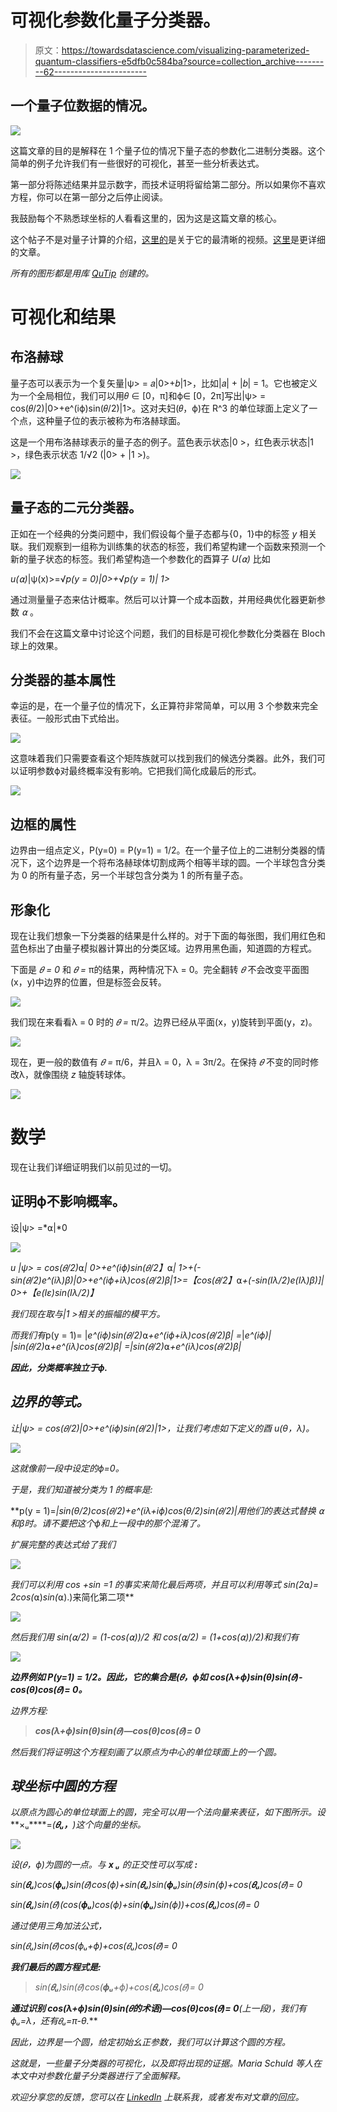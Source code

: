 # 可视化参数化量子分类器。

> 原文：<https://towardsdatascience.com/visualizing-parameterized-quantum-classifiers-e5dfb0c584ba?source=collection_archive---------62----------------------->

## 一个量子位数据的情况。

![](img/bb065f79c52d889c26e49662e74ad43d.png)

这篇文章的目的是解释在 1 个量子位的情况下量子态的参数化二进制分类器。这个简单的例子允许我们有一些很好的可视化，甚至一些分析表达式。

第一部分将陈述结果并显示数字，而技术证明将留给第二部分。所以如果你不喜欢方程，你可以在第一部分之后停止阅读。

我鼓励每个不熟悉球坐标的人看看这里的，因为这是这篇文章的核心。

这个帖子不是对量子计算的介绍，[这里的](https://www.youtube.com/watch?v=JhHMJCUmq28)是关于它的最清晰的视频。[这里](/quantum-computing-explained-a114999299ca)是更详细的文章。

*所有的图形都是用库* [*QuTip*](http://qutip.org/docs/latest/guide/guide-bloch.html) *创建的。*

# 可视化和结果

## 布洛赫球

量子态可以表示为一个复矢量|ψ> = 𝑎|0>+𝑏|1>，比如|𝑎| + |𝑏| = 1。它也被定义为一个全局相位，我们可以用𝜃 ∈ [0，π]和ϕ∈ [0，2π]写出|ψ> = cos(𝜃/2)|0>+e^(iϕ)sin(𝜃/2)|1>。这对夫妇(𝜃，ϕ)在 R^3 的单位球面上定义了一个点，这种量子位的表示被称为布洛赫球面。

这是一个用布洛赫球表示的量子态的例子。蓝色表示状态|0 >，红色表示状态|1 >，绿色表示状态 1/√2 (|0> + |1 >)。

![](img/5dadb6bd782adf16bf67914436a15a73.png)

## 量子态的二元分类器。

正如在一个经典的分类问题中，我们假设每个量子态都与{0，1}中的标签 *y* 相关联。我们观察到一组称为训练集的状态的标签，我们希望构建一个函数来预测一个新的量子状态的标签。我们希望构造一个参数化的酉算子 *U(⍺)* 比如

*u(⍺)*|ψ(x)>=√*p(y = 0)|*0*>+*√*p(y = 1)| 1>*

通过测量量子态来估计概率。然后可以计算一个成本函数，并用经典优化器更新参数 *⍺* 。

我们不会在这篇文章中讨论这个问题，我们的目标是可视化参数化分类器在 Bloch 球上的效果。

## 分类器的基本属性

幸运的是，在一个量子位的情况下，幺正算符非常简单，可以用 3 个参数来完全表征。一般形式由下式给出。

![](img/aa62ad54a67712f68cc498a2cff538e4.png)

这意味着我们只需要查看这个矩阵族就可以找到我们的候选分类器。此外，我们可以证明参数ϕ对最终概率没有影响。它把我们简化成最后的形式。

![](img/fe44e951db3a2e1757356a74c41338ba.png)

## 边框的属性

边界由一组点定义，P(y=0) = P(y=1) = 1/2。在一个量子位上的二进制分类器的情况下，这个边界是一个将布洛赫球体切割成两个相等半球的圆。一个半球包含分类为 0 的所有量子态，另一个半球包含分类为 1 的所有量子态。

## 形象化

现在让我们想象一下分类器的结果是什么样的。对于下面的每张图，我们用红色和蓝色标出了由量子模拟器计算出的分类区域。边界用黑色画，知道圆的方程式。

下面是 *𝜃 = 0* 和 *𝜃 =* π的结果，两种情况下λ = 0。完全翻转 *𝜃* 不会改变平面图(x，y)中边界的位置，但是标签会反转。

![](img/80f9013ca93a4167219934cf0101e049.png)

我们现在来看看λ = 0 时的 *𝜃 =* π/2。边界已经从平面(x，y)旋转到平面(y，z)。

![](img/bef0b8e45f8b4b4fa25e0952fec7a59e.png)

现在，更一般的数值有 *𝜃 =* π/6，并且λ = 0，λ = 3π/2。在保持 *𝜃* 不变的同时修改λ，就像围绕 *z* 轴旋转球体。

![](img/a31ac587ebfef441eacafe419a372b34.png)

# 数学

现在让我们详细证明我们以前见过的一切。

## 证明ϕ不影响概率。

设|ψ> =*⍺|*0

*![](img/aa62ad54a67712f68cc498a2cff538e4.png)*

*u |ψ> = cos(𝜃/2)*⍺*| 0>+e^(iϕ)sin(𝜃/2】*⍺*| 1>+(-sin(𝜃/2)e^(iλ)β)|0>+e^(iϕ+iλ)cos(𝜃/2)β|1>=【cos(𝜃/2】*⍺*+(-sin(Iλ/2)e(Iλ)β)]| 0>+【e(Iε)sin(Iλ/2)】*

*我们现在取与|1 >相关的振幅的模平方。*

*而我们有*p(y = 1)= |*e^(iϕ)sin(𝜃/2)*⍺*+e^(iϕ+iλ)cos(𝜃/2)β| =*|*e^(iϕ)| |sin(𝜃/2)*⍺*+e^(iλ)cos(𝜃/2)β| =|sin(𝜃/2)*⍺*+e^(iλ)cos(𝜃/2)β|*

***因此，分类概率独立于ϕ.***

## *边界的等式。*

*让|ψ> = cos(𝜃/2)|0>+e^(iϕ)sin(𝜃/2)|1>，让我们考虑如下定义的酉 u(θ，λ)。*

*![](img/29efd4c5b863f31f293244530641dba4.png)*

*这就像前一段中设定的ϕ=0。*

*于是，我们知道被分类为 1 的概率是:*

**p(y = 1)=*|sin(θ/2)cos(𝜃/2)+e^(iλ+iϕ)cos(θ/2)sin(𝜃/2)|用他们的表达式替换 *⍺* 和β时。请不要把这个ϕ和上一段中的那个混淆了。*

*扩展完整的表达式给了我们*

*![](img/cbadc7bab538396d50282b9c17e83924.png)*

*我们可以利用 cos +sin =1 的事实来简化最后两项，并且可以利用等式 sin(2*⍺*)= 2cos(*⍺)*sin(*⍺).)来简化第二项**

*![](img/aafaabb051907e8dbfd37da08c8f4815.png)*

*然后我们用 sin(⍺/2) = (1-cos(⍺))/2 和 cos(⍺/2) = (1+cos(⍺))/2)和我们有*

*![](img/46a921af48d5b57bd8a24d00c0f78b48.png)*

***边界例如 *P(y=1)* = 1/2。因此，它的集合是(𝜃，ϕ如 cos(λ+ϕ)sin(θ)sin(𝜃)-cos(θ)cos(𝜃)= 0。***

*边界方程:*

> ***cos(λ+ϕ)sin(θ)sin(𝜃)—cos(θ)cos(𝜃)= 0***

*然后我们将证明这个方程刻画了以原点为中心的单位球面上的一个圆。*

## *球坐标中圆的方程*

*以原点为圆心的单位球面上的圆，完全可以用一个法向量来表征，如下图所示。设***×ᵤ****=*(**𝜃ᵤ，**)这个向量的坐标。*

*![](img/551f6d29ec12d4087a22b72c49c672cc.png)*

*设(𝜃，ϕ)为圆的一点。与 ***x* ᵤ** 的正交性可以写成 **:***

*sin(**𝜃ᵤ**)cos(**ϕᵤ**)sin(𝜃)cos(ϕ)+sin(**𝜃ᵤ**)sin(**ϕᵤ**)sin(𝜃)sin(ϕ)+cos(**𝜃ᵤ**)cos(𝜃)= 0*

*sin(**𝜃ᵤ**)sin(𝜃)(cos(**ϕᵤ**)cos(ϕ)+sin(**ϕᵤ**)sin(ϕ))+cos(**𝜃ᵤ**)cos(𝜃)= 0*

*通过使用三角加法公式，*

*sin(𝜃ᵤ)sin(𝜃)cos(ϕᵤ+ϕ)+cos(𝜃ᵤ)cos(𝜃)= 0*

***我们最后的圆方程式是:***

> *sin(**𝜃ᵤ**)sin(𝜃)cos(**ϕᵤ**+ϕ)+cos(**𝜃ᵤ**)cos(𝜃)= 0*

***通过识别 cos(λ+ϕ)sin(θ)sin(𝜃的术语)—cos(θ)cos(𝜃)= 0**(上一段)**，我们有ϕᵤ=λ，还有𝜃ᵤ=π-θ.***

*因此，边界是一个圆，给定初始幺正参数，我们可以计算这个圆的方程。*

*这就是，一些量子分类器的可视化，以及即将出现的证据。Maria Schuld 等人在本文中对参数化量子分类器进行了全面解释。*

*欢迎分享您的反馈，您可以在 [LinkedIn](https://www.linkedin.com/in/slimane-thabet/) 上联系我，或者发布对文章的回应。*